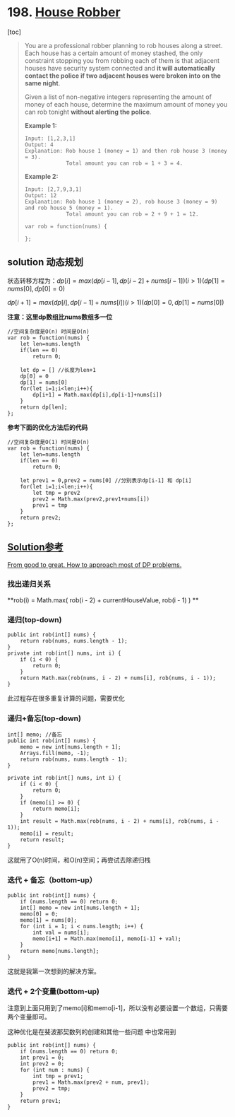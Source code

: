 #  198. [House Robber](https://leetcode.com/problems/house-robber/ )

[toc]

> You are a professional robber planning to rob houses along a street. Each house has a certain amount of money stashed, the only constraint stopping you from robbing each of them is that adjacent houses have security system connected and **it will automatically contact the police if two adjacent houses were broken into on the same night**.
>
> Given a list of non-negative integers representing the amount of money of each house, determine the maximum amount of money you can rob tonight **without alerting the police**.
>
> **Example 1:**
>
> ```
> Input: [1,2,3,1]
> Output: 4
> Explanation: Rob house 1 (money = 1) and then rob house 3 (money = 3).
>              Total amount you can rob = 1 + 3 = 4.
> ```
>
> **Example 2:**
>
> ```
> Input: [2,7,9,3,1]
> Output: 12
> Explanation: Rob house 1 (money = 2), rob house 3 (money = 9) and rob house 5 (money = 1).
>              Total amount you can rob = 2 + 9 + 1 = 12.
> ```
>
> ```
> var rob = function(nums) {
>     
> };
> ```



## solution 动态规划

状态转移方程为：$dp[i] = max(dp[i-1], dp[i-2]+nums[i-1]) ( i > 1)  (dp[1] = nums[0] ,dp[0] = 0)$ 

$dp[i+1] = max(dp[i], dp[i-1]+nums[i]) ( i > 1)  (dp[0] = 0,dp[1]=nums[0])$ 

**注意：这里dp数组比nums数组多一位** 

```
//空间复杂度是O(n) 时间是O(n)
var rob = function(nums) {
	let len=nums.length
	if(len == 0)
		return 0;
		
	let dp = [] //长度为len+1
	dp[0] = 0
	dp[1] = nums[0]
	for(let i=1;i<len;i++){
		dp[i+1] = Math.max(dp[i],dp[i-1]+nums[i])
	}
	return dp[len];
};
```

**参考下面的优化方法后的代码**

```
//空间复杂度是O(1) 时间是O(n)
var rob = function(nums) {
	let len=nums.length
	if(len == 0)
		return 0;

	let prev1 = 0,prev2 = nums[0] //分别表示dp[i-1] 和 dp[i]
	for(let i=1;i<len;i++){
		let tmp = prev2
		prev2 = Math.max(prev2,prev1+nums[i])
		prev1 = tmp
	}
	return prev2;
};
```



## [Solution参考]( https://leetcode.com/problems/house-robber/discuss/?currentPage=1&orderBy=most_votes&query= )

[From good to great. How to approach most of DP problems.]( https://leetcode.com/problems/house-robber/discuss/156523/From-good-to-great.-How-to-approach-most-of-DP-problems. )

### 找出递归关系

**rob(i) = Math.max( rob(i - 2) + currentHouseValue, rob(i - 1) ) **

### 递归(top-down)

```
public int rob(int[] nums) {
    return rob(nums, nums.length - 1);
}
private int rob(int[] nums, int i) {
    if (i < 0) {
        return 0;
    }
    return Math.max(rob(nums, i - 2) + nums[i], rob(nums, i - 1));
}
```

此过程存在很多重复计算的问题，需要优化

### 递归+备忘(top-down)

```
int[] memo;	//备忘
public int rob(int[] nums) {
    memo = new int[nums.length + 1];
    Arrays.fill(memo, -1);
    return rob(nums, nums.length - 1);
}

private int rob(int[] nums, int i) {
    if (i < 0) {
        return 0;
    }
    if (memo[i] >= 0) {
        return memo[i];
    }
    int result = Math.max(rob(nums, i - 2) + nums[i], rob(nums, i - 1));
    memo[i] = result;
    return result;
}
```

这就用了O(n)时间，和O(n)空间；再尝试去除递归栈

### 迭代 + 备忘（bottom-up）

```
public int rob(int[] nums) {
    if (nums.length == 0) return 0;
    int[] memo = new int[nums.length + 1];
    memo[0] = 0;
    memo[1] = nums[0];
    for (int i = 1; i < nums.length; i++) {
        int val = nums[i];
        memo[i+1] = Math.max(memo[i], memo[i-1] + val);
    }
    return memo[nums.length];
}
```

这就是我第一次想到的解决方案。

### 迭代 + 2个变量(bottom-up)

注意到上面只用到了memo[i]和memo[i-1]，所以没有必要设置一个数组，只需要两个变量即可。

 这种优化是在斐波那契数列的创建和其他一些问题 中也常用到

```
public int rob(int[] nums) {
    if (nums.length == 0) return 0;
    int prev1 = 0;
    int prev2 = 0;
    for (int num : nums) {
        int tmp = prev1;
        prev1 = Math.max(prev2 + num, prev1);
        prev2 = tmp;
    }
    return prev1;
}
```

